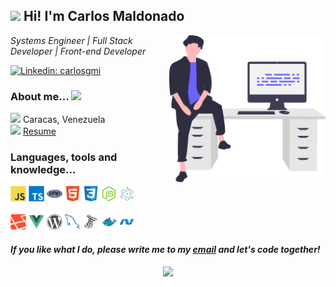 <h2><img src="https://media.giphy.com/media/jUJhGiy5Hxn3Eo7us4/giphy.gif" width="70"> Hi! I'm Carlos Maldonado</h2>
<img src="https://raw.githubusercontent.com/CarlosGMI/carlosgmi/main/undraw_feeling_proud_qne1.svg" align="right" width="250" />
<p><em>Systems Engineer | Full Stack Developer | Front-end Developer</em></p>

[![Linkedin: carlosgmi](https://img.shields.io/badge/-carlosgmi-blue?style=flat-square&logo=Linkedin&logoColor=white&link=https://www.linkedin.com/in/carlosgmi/?locale=en_US)](https://www.linkedin.com/in/carlosgmi/?locale=en_US)

### About me... <img src="https://media.giphy.com/media/1r8YBxbJRG3G2Vk4j1/giphy.gif" width="60" />

<p><img src="https://media.giphy.com/media/cltM9sfMtuqdYGTknI/giphy.gif" width="30" /> Caracas, Venezuela <br> <img src="https://media.giphy.com/media/Sqlj82Xy4eZKSU9iVM/giphy.gif" width="30" /> <a href="https://drive.google.com/file/d/1EJWaTmBxZJDzAd5uUcCdBqw8YxQGUFW3/view?usp=drive_link" target="_blank">Resume</a></p>

### Languages, tools and knowledge...

<code><img src="https://raw.githubusercontent.com/devicons/devicon/master/icons/javascript/javascript-original.svg" width="25" /></code>
<code><img src="https://raw.githubusercontent.com/devicons/devicon/master/icons/typescript/typescript-original.svg" width="25" /></code>
<code><img src="https://raw.githubusercontent.com/devicons/devicon/master/icons/php/php-original.svg" width="25" /></code>
<code><img src="https://raw.githubusercontent.com/devicons/devicon/master/icons/html5/html5-original.svg" width="25" /></code>
<code><img src="https://raw.githubusercontent.com/devicons/devicon/master/icons/css3/css3-original.svg" width="25" /></code>
<code><img src="https://raw.githubusercontent.com/devicons/devicon/master/icons/nodejs/nodejs-original.svg" width="25" /></code>
<code><img src="https://raw.githubusercontent.com/devicons/devicon/master/icons/electron/electron-original.svg" width="25" /></code>
<br><br>
<code><img src="https://raw.githubusercontent.com/devicons/devicon/master/icons/laravel/laravel-plain.svg" width="25" /></code>
<code><img src="https://raw.githubusercontent.com/devicons/devicon/master/icons/vuejs/vuejs-original.svg" width="25" /></code>
<code><img src="https://raw.githubusercontent.com/devicons/devicon/master/icons/wordpress/wordpress-plain.svg" width="25" /></code>
<code><img src="https://raw.githubusercontent.com/devicons/devicon/master/icons/mysql/mysql-original.svg" width="25" /></code>
<code><img src="https://raw.githubusercontent.com/devicons/devicon/master/icons/microsoftsqlserver/microsoftsqlserver-plain.svg" width="25" /></code>
<code><img src="https://raw.githubusercontent.com/devicons/devicon/master/icons/docker/docker-original.svg" width="25" /></code>
<code><img src="https://raw.githubusercontent.com/devicons/devicon/master/icons/dot-net/dot-net-original.svg" width="25" /></code>

#### <em> If you like what I do, please write me to my <a href="mailto:maldonadocgi@gmail.com">email</a> and let's code together! </em>
<p align="center"><img src="https://media.giphy.com/media/PhHppXqAqc6uOd6y4X/giphy.gif" width="100" /></p>
